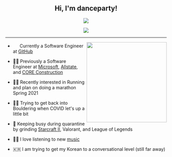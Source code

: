 <h2 align="center">Hi, I'm danceparty!</h2>
<p align="center">
  <img src="https://komarev.com/ghpvc/?username=DanceParty&color=ff69b4&label=oddish+leaves">
</p>
<p align="center">
  <img src="https://i.redd.it/egeh5vkddur01.gif">
</p>

--------

<img height="250" align="right" src="https://octodex.github.com/images/hula_loop_octodex03.gif">

- <img height="17" src="https://upload.wikimedia.org/wikipedia/commons/9/91/Octicons-mark-github.svg">  Currently a Software Engineer at <a href="https://github.com">GitHub</a>

- 👨‍💻 Previously a Software Engineer at <a href="https://appcenter.ms">Microsoft</a>, <a href="https://www.allstate.com/landingpages/virtual-assist.htm">Allstate</a>, and <a href="https://www.coreconstruction.com/">CORE Construction</a>

- 🏃‍♂️ Recently interested in Running and plan on doing a marathon Spring 2021

- 🧗‍♂️ Trying to get back into Bouldering when COVID let's up a little bit

- 👾 Keeping busy during quarantine by grinding <a href="https://www.rankedftw.com/team/315404/#td=world&ty=c&ra=best&tyz=0&tx=a&tl=1">Starcraft II</a>, Valorant, and League of Legends

- 👩‍🎤 I love listening to new <a href="https://www.last.fm/user/keevandance">music</a>

- 🇰🇷 I am trying to get my Korean to a conversational level (still far away)
